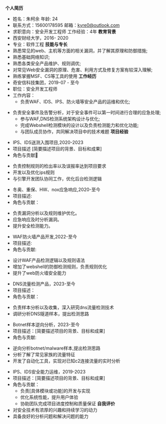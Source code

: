 **个人简历**
* 姓名：朱柯余              年龄:  24
* 联系方式：15600178595     邮箱：kyre0@outlook.com
* 求职意向：安全开发工程师  工作经验：4年
**教育背景**
* 西安财经大学，2016- 2020
* 专业：软件工程
**技能与专长**
* 熟悉常见的web、主机等方面的相关漏洞，并了解其原理和防御措施;
* 熟悉基础网络知识;
* 熟悉各类安全产品维护、规则调优;
* 对常见Web安全漏洞的原理、危害、利用方式及修复方案有较深入理解;
* 熟练掌握MSF、CS等工具的使用
**工作经历**
* 奇安信科技集团，2019-07 - 至今
* 职位：安全开发工程师
* 工作内容：
	+ 负责WAF、IDS、IPS、防火墙等安全产品的运维和优化;
+ 负责安全事件及告警分析，对于安全事件可以第一时间进行合理的应急处理;
	+ 参与WAF,DNS检测系统架构设计与优化;
	+ 完成Webshell检测模块的设计以及负责检测能力和优化功能;
	+ 与团队成员协作，共同解决项目中的技术难题
**项目经验**
* IPS、IDS送测入围项目,2020-2023                   
* 项目描述 [简要描述项目的背景、目标和成果]
* 角色与贡献
+ 负责控制规则的检出率以及误报率达到项目要求
+ 开发以及优化ips规则
+ 与引擎开发团队协同工作，优化后台检测逻辑

* 冬奥、重保、HW、nox应急响应,2020-至今
* 项目描述:
* 角色与贡献：
+ 负责漏洞分析以及规则维护优化。
+ 应急响应及时分析漏洞。
+ 提升安全检测能力。

* WAF防火墙产品开发,2022-至今                              
* 项目描述: 
* 角色与贡献:
+ 设计WAF产品检测逻辑以及规则语法
+ 增加了webshell的防御检测规则，负责规则优化
+ 提升了web防火墙安全能力

* DNS流量检测产品，2023-至今                
* 项目描述：
* 角色与贡献：
+ 负责样本分析以及收集，深入研究dns流量检测技术
+ 调研分析DNS隧道样本，提出检测思路

* Botnet样本逆向分析，2023-至今                     
* 项目描述：[简要描述项目的背景、目标和成果]
* 角色与贡献:
+ 逆向分析botnet/malware样本,提出检测思路
+ 分析了解了常见家族的流量特征
+ 开发了自动化工具，实现对已知c2连接流量的实时分析
* IPS、IDS安全能力运维，2019-2023
* 项目描述：[简要描述项目的背景、目标和成果]
* 角色与贡献：
	+ 负责[具体模块或功能]的开发与实现
	+ 优化系统性能，提升用户体验
	+ 协助团队完成项目进度控制和质量保证
**自我评价**
* 对安全技术有浓厚的兴趣和持续学习的动力
* 具备良好的分析问题和解决问题的能力

